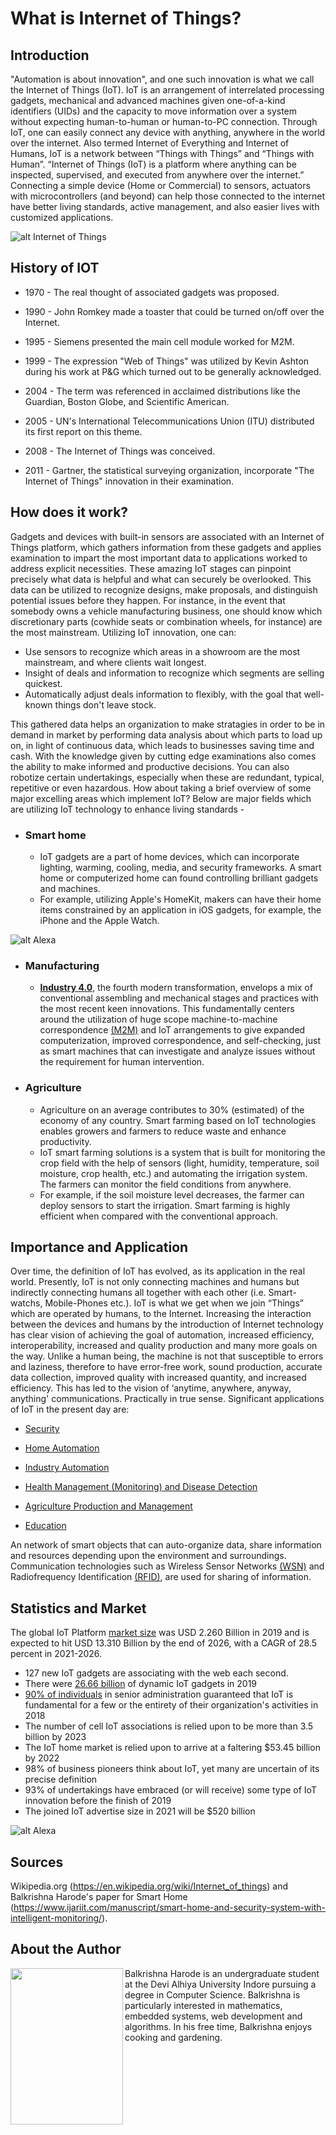 
# What is Internet of Things?



## Introduction

"Automation is about innovation", and one such innovation is what we call the Internet of Things (IoT). IoT is an arrangement of interrelated processing gadgets, mechanical and advanced machines given one-of-a-kind identifiers (UIDs) and the capacity to move information over a system without expecting human-to-human or human-to-PC connection.
Through IoT, one can easily connect any device with anything, anywhere in the world over the internet. Also termed Internet of Everything and Internet of Humans, IoT is a network between “Things with Things” and “Things with Human”. “Internet of Things (IoT) is a platform where anything can be inspected, supervised, and executed from anywhere over the internet.”
Connecting a simple device (Home or Commercial) to sensors, actuators with microcontrollers (and beyond) can help those connected to the internet have better living standards, active management, and also easier lives with customized applications.




 ![alt Internet of Things](https://images.unsplash.com/photo-1558346490-a72e53ae2d4f?crop=entropy&cs=tinysrgb&fit=crop&fm=jpg&h=300&ixid=eyJhcHBfaWQiOjF9&ixlib=rb-1.2.1&q=80&w=500)


## History of IOT 

-	1970 - The real thought of associated gadgets was proposed.

-	1990 - John Romkey made a toaster that could be turned on/off over the Internet.

-	1995 - Siemens presented the main cell module worked for M2M.

-	1999 - The expression "Web of Things" was utilized by Kevin Ashton during his work at P&G which turned out to be generally acknowledged.

-	2004 - The term was referenced in acclaimed distributions like the Guardian, Boston Globe, and Scientific American.

-	2005 - UN's International Telecommunications Union (ITU) distributed its first report on this theme.

-	2008 - The Internet of Things was conceived.

-	2011 - Gartner, the statistical surveying organization, incorporate "The Internet of Things" innovation in their examination.




## How does it work?

Gadgets and devices with built-in sensors are associated with an Internet of Things platform, which gathers information from these gadgets and applies examination to impart the most important data to applications worked to address explicit necessities.
These amazing IoT stages can pinpoint precisely what data is helpful and what can securely be overlooked. This data can be utilized to recognize designs, make proposals, and distinguish potential issues before they happen.
For instance, in the event that somebody owns a vehicle manufacturing business, one should know which discretionary parts (cowhide seats or combination wheels, for instance) are the most mainstream. Utilizing IoT innovation, one can:

 - Use sensors to recognize which areas in a showroom are the most mainstream, and where clients wait longest.
 - Insight of deals and information to recognize which segments are selling quickest.
 - Automatically adjust deals information to flexibly, with the goal that well-known things don't leave stock.


This gathered data helps an organization to make stratagies in order to be in demand in market by performing data analysis about which parts to load up on, in light of continuous data, which leads to businesses saving time and cash.
With the knowledge given by cutting edge examinations also comes the ability to make informed and productive decisions. You can also robotize certain undertakings, especially when these are redundant, typical, repetitive or even hazardous.
How about taking a brief overview of some major excelling areas which implement IoT? Below are major fields which are utilizing IoT technology to enhance living standards - 


- ### **Smart home**

   - IoT gadgets are a part of home devices, which can incorporate lighting, warming, cooling, media, and security frameworks.  A smart home or computerized home can found controlling brilliant gadgets and machines.
   - For example, utilizing Apple's HomeKit, makers can have their home items constrained by an application in iOS gadgets, for example, the iPhone and the Apple Watch.




 ![alt Alexa](https://images.unsplash.com/photo-1512446733611-9099a758e5e5?crop=entropy&cs=tinysrgb&fit=crop&fm=jpg&h=300&ixid=eyJhcHBfaWQiOjF9&ixlib=rb-1.2.1&q=80&w=500)


- ### **Manufacturing** 

    - **[Industry 4.0](https://en.wikipedia.org/wiki/Industry_4.0)**, the fourth modern transformation, envelops a mix of conventional assembling and mechanical stages and practices with the most recent keen innovations. This fundamentally centers around the utilization of huge scope machine-to-machine correspondence [(M2M)](https://en.wikipedia.org/wiki/Machine_to_machine) and IoT arrangements to give expanded computerization, improved correspondence, and self-checking, just as smart machines that can investigate and analyze issues without the requirement for human intervention.
    
- ### **Agriculture**
   - Agriculture on an average contributes to 30% (estimated) of the economy of any country. Smart farming based on IoT technologies enables growers and farmers to reduce waste and enhance productivity.
   - IoT smart farming solutions is a system that is built for monitoring the crop field with the help of sensors (light, humidity, temperature, soil moisture, crop health, etc.) and automating the irrigation system. The farmers can monitor the field conditions from anywhere. 
   - For example, if the soil moisture level decreases, the farmer can deploy sensors to start the irrigation. Smart farming is highly efficient when compared with the conventional approach.



## Importance and Application

Over time, the definition of IoT has evolved, as its application in the real world. Presently, IoT is not only connecting machines and humans but indirectly connecting humans all together with each other (i.e. Smart-watchs, Mobile-Phones etc.). IoT is what we get when we join “Things” which are operated by humans, to the Internet. 
    Increasing the interaction between the devices and humans by the introduction of Internet technology has clear vision of achieving the goal of automation, increased efficiency, interoperability, increased and quality production and many more goals on the way. Unlike a human being, the machine is not that susceptible to errors and laziness, therefore to have error-free work, sound production, accurate data collection, improved quality with increased quantity, and increased efficiency.
This has led to the vision of ‘anytime, anywhere, anyway, anything' communications. Practically in true sense. Significant applications of IoT in the present day are:

-  [Security](https://www.securityandsafetythings.com/insights/iot-reshaping-future-surveillance)

-	[Home Automation](https://www.iot-now.com/2020/06/10/98753-iot-home-automation-future-holds/#:~:text=IoT%20home%20automation%20%E2%80%93%20Smart%20homes%20and%20Internet%20of%20Things&text=The%20data%20is%20then%20used,activated%20whenever%20certain%20situations%20arise.)

-	[Industry Automation](https://www.wired.com/wiredinsider/2018/07/industrial-iot-how-connected-things-are-changing-manufacturing/)

-	[Health Management (Monitoring) and Disease Detection](https://www.wipro.com/en-IN/business-process/what-can-iot-do-for-healthcare-/#:~:text=IoT%20enables%20healthcare%20professionals%20to,connect%20with%20the%20patients%20proactively.&text=IoT%20devices%20tagged%20with%20sensors,pumps%20and%20other%20monitoring%20equipment.)

-	[Agriculture Production and Management](https://www.iotsworldcongress.com/iot-transforming-the-future-of-agriculture/#:~:text=IoT%20smart%20farming%20solutions%20is,the%20field%20conditions%20from%20anywhere.)

-	[Education](https://www.futurereadyedu.com/what-is-education-4-0-how-you-can-adapt-this-in-the-learning-environment/)

An network of smart objects that can auto-organize data, share information and resources depending upon the environment and surroundings. Communication technologies such as Wireless Sensor Networks [(WSN)](https://en.wikipedia.org/wiki/Wireless_sensor_network) and Radiofrequency Identification [(RFID)](https://en.wikipedia.org/wiki/Radio-frequency_identification), are used for sharing of information.



## Statistics and Market

The global IoT Platform [market size](https://www.prnewswire.com/news-releases/iot-platform-market-size-to-reach-usd-13-310-billion-by-2026---valuates-reports-301059317.html#:~:text=The%20global%20IoT%20Platform%20market,28.5%20percent%20in%202021%2D2026.) was USD 2.260 Billion in 2019 and is expected to hit USD 13.310 Billion by the end of 2026, with a CAGR of 28.5 percent in 2021-2026.

 -	127 new IoT gadgets are associating with the web each second.
 -	There were [26.66 billion](https://dataprot.net/statistics/iot-statistics/#:~:text=As%20of%202019%2C%20more%20than,surpass%2030.73%20billion%20in%202020.) of dynamic IoT gadgets in 2019
 -	[90% of individuals](https://leftronic.com/internet-of-things-statistics/#:~:text=There%20were%2026.66%20billion%20of,than%203.5%20billion%20by%202023.) in senior administration guaranteed that IoT is fundamental for a few or the entirety of their organization's activities in 2018
 -	The number of cell IoT associations is relied upon to be more than 3.5 billion by 2023
 -	The IoT home market is relied upon to arrive at a faltering $53.45 billion by 2022
 -	98% of business pioneers think about IoT, yet many are uncertain of its precise definition
 -	93% of undertakings have embraced (or will receive) some type of IoT innovation before the finish of 2019
 -	The joined IoT advertise size in 2021 will be $520 billion



 ![alt Alexa](https://images.unsplash.com/photo-1512446733611-9099a758e5e5?crop=entropy&cs=tinysrgb&fit=crop&fm=jpg&h=300&ixid=eyJhcHBfaWQiOjF9&ixlib=rb-1.2.1&q=80&w=500)

## Sources
Wikipedia.org (https://en.wikipedia.org/wiki/Internet_of_things) and Balkrishna Harode's paper for Smart Home (https://www.ijariit.com/manuscript/smart-home-and-security-system-with-intelligent-monitoring/).


## About the Author

<img align="left" width="180" height="250" src="https://lh3.googleusercontent.com/-hUvr_GhA0AP25e1G01i-eRrlhLNmB4IcyHJDfoXbs2rpdy8cRBTzxLwSpUAWpcgutl7he3vCiusNfr9uRXCkDpin7ReU43aVyI2WWVZOOuaWQ4c_LvBwQ6B5psRRVob2Gpma39bd_a2iD3c09dgfmWLAHLdou0ADV8EPzpI0-6FXWeGO0GOyU4SkPWXsJTvTshjkGqS_vwjAcdCqPOAyvFQc8chbyHxGWgpZLWn4yUtHuZyWjAJv14ifD3hWrRaV0m6zYbugip-6QD-v_5QDQ2auz6NciU508b-ypCUPsRZFtjdRWTz6K4Ib1cmW-yj3VGsYwPYT9Heg_ws1LyHm6x-nkoUeUKSpl7GxEc-asEQrkaWkuDDCWs7Vbie04BU3AdJEnwMBoJWR6NBe0JU9AZBSRL-j_lawpGHXmgNMZDiMS96Whhrv1oPWBEifPwO5vr0oso1qh05S0QJv729lcde_g6agwOW9k-_RG7rqqBE3otKoQdzqwwXnnJao89roMGSnIjjK8HFmfeKjpEnPAqt6OoqaYZDXqTFrfZRT2SUrPDat11FaijEVEzMz_g-Rsg6iDc7wV48mc6PCQ0WAUaUSKyUXfT7ZPvpKvFGW198wCzxbn539n1nE7b866OSWrLL-DsZJArLbPST0QC_QhhZwIdQdDZX3hK21ishkaFi_Sls5fTYP-0awP8N1Q=w708-h943-no?authuser=0">

Balkrishna Harode is an undergraduate student at the Devi Alhiya University Indore pursuing a degree in Computer Science. Balkrishna is particularly interested in mathematics, embedded systems, web development and algorithms. In his free time, Balkrishna enjoys cooking and gardening.

